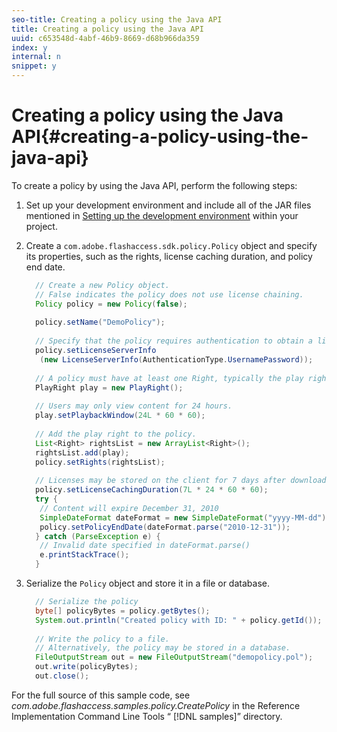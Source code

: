 ```yaml
---
seo-title: Creating a policy using the Java API
title: Creating a policy using the Java API
uuid: c653548d-4abf-46b9-8669-d68b966da359
index: y
internal: n
snippet: y
---
```


# Creating a policy using the Java API{#creating-a-policy-using-the-java-api}

To create a policy by using the Java API, perform the following steps:

1. Set up your development environment and include all of the JAR files mentioned in [Setting up the development environment](../../aaxs-protecting-content/content-setting-up-the-sdk/content-setting-up-the-dev-env.md) within your project. 
1. Create a `com.adobe.flashaccess.sdk.policy.Policy` object and specify its properties, such as the rights, license caching duration, and policy end date. 

   ```java
     // Create a new Policy object.  
     // False indicates the policy does not use license chaining.  
     Policy policy = new Policy(false);  
       
     policy.setName("DemoPolicy");  
       
     // Specify that the policy requires authentication to obtain a license.  
     policy.setLicenseServerInfo  
      (new LicenseServerInfo(AuthenticationType.UsernamePassword));  
       
     // A policy must have at least one Right, typically the play right  
     PlayRight play = new PlayRight();  
       
     // Users may only view content for 24 hours.  
     play.setPlaybackWindow(24L * 60 * 60);  
       
     // Add the play right to the policy.  
     List<Right> rightsList = new ArrayList<Right>();  
     rightsList.add(play);  
     policy.setRights(rightsList);  
       
     // Licenses may be stored on the client for 7 days after downloading  
     policy.setLicenseCachingDuration(7L * 24 * 60 * 60);  
     try {  
      // Content will expire December 31, 2010  
      SimpleDateFormat dateFormat = new SimpleDateFormat("yyyy-MM-dd");  
      policy.setPolicyEndDate(dateFormat.parse("2010-12-31"));  
     } catch (ParseException e) {  
      // Invalid date specified in dateFormat.parse()  
      e.printStackTrace();  
     }
   ```

1. Serialize the `Policy` object and store it in a file or database. 

   ```java
     // Serialize the policy  
     byte[] policyBytes = policy.getBytes();  
     System.out.println("Created policy with ID: " + policy.getId());  
        
     // Write the policy to a file.   
     // Alternatively, the policy may be stored in a database.  
     FileOutputStream out = new FileOutputStream("demopolicy.pol");  
     out.write(policyBytes);  
     out.close();
   ```

For the full source of this sample code, see *com.adobe.flashaccess.samples.policy.CreatePolicy* in the Reference Implementation Command Line Tools “ [!DNL samples]” directory. 
